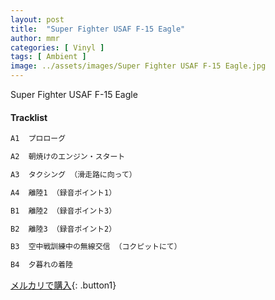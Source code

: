 ```yaml
---
layout: post
title:  "Super Fighter USAF F-15 Eagle"
author: mmr
categories: [ Vinyl ]
tags: [ Ambient ]
image: ../assets/images/Super Fighter USAF F-15 Eagle.jpg
---
```


Super Fighter USAF F-15 Eagle

#### Tracklist
```md
A1  プロローグ

A2  朝焼けのエンジン・スタート

A3  タクシング （滑走路に向って）

A4  離陸1 （録音ポイント1）

B1  離陸2 （録音ポイント3）

B2  離陸3 （録音ポイント2）

B3  空中戦訓練中の無線交信 （コクピットにて）

B4  夕暮れの着陸
```

[メルカリで購入](https://jp.mercari.com/item/m59353657032?afid=6142608987){: .button1}
